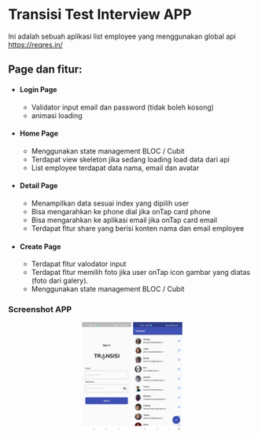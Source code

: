 
# Transisi Test Interview APP

Ini adalah sebuah aplikasi list employee yang menggunakan global api https://reqres.in/

## Page dan fitur:
- #### Login Page
    - Validator input email dan password (tidak boleh kosong)
    - animasi loading
- #### Home Page
    - Menggunakan state management BLOC / Cubit
    - Terdapat view skeleton jika sedang loading load data dari api
    - List employee terdapat data nama, email dan avatar
- #### Detail Page
    - Menampilkan data sesuai index yang dipilih user
    - Bisa mengarahkan ke phone dial jika onTap card phone
    - Bisa mengarahkan ke aplikasi email jika onTap card email
    - Terdapat fitur share yang berisi konten nama dan email employee
- #### Create Page
    - Terdapat fitur valodator input
    - Terdapat fitur memilih foto jika user onTap icon gambar yang diatas (foto dari galery).
    - Menggunakan state management BLOC / Cubit

### Screenshot APP
<p align="center">
  <img src="https://github.com/2001arman/flutter_employee_list_transisi/blob/master/assets/login_page.jpg" width="100" title="Login Page">
  <img src="https://github.com/2001arman/flutter_employee_list_transisi/blob/master/assets/home_page.jpg" width="100" title="Login Page">
</p>

